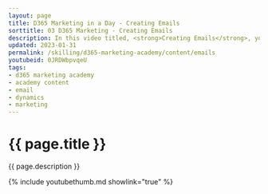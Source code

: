 ```yaml
---
layout: page
title: D365 Marketing in a Day - Creating Emails
sorttitle: 03 D365 Marketing - Creating Emails
description: In this video titled, <strong>Creating Emails</strong>, you will learn the fundamentals of email marketing inside Dynamics 365 Marketing. You will create emails and learn how to personalize content based on audience. 
updated: 2023-01-31
permalink: /skilling/d365-marketing-academy/content/emails
youtubeid: 0JRDWbpvqeU
tags: 
- d365 marketing academy
- academy content
- email
- dynamics
- marketing
---
```


# {{ page.title }}

{{ page.description }}

{% include youtubethumb.md showlink="true" %}
